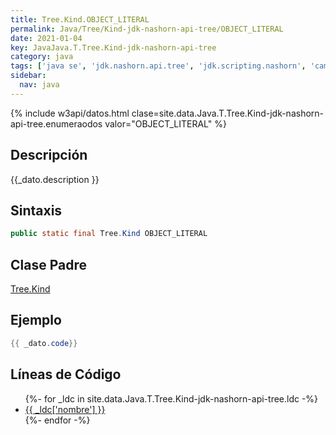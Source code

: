 ```yaml
---
title: Tree.Kind.OBJECT_LITERAL
permalink: Java/Tree/Kind-jdk-nashorn-api-tree/OBJECT_LITERAL
date: 2021-01-04
key: JavaJava.T.Tree.Kind-jdk-nashorn-api-tree
category: java
tags: ['java se', 'jdk.nashorn.api.tree', 'jdk.scripting.nashorn', 'campo java', 'Java 1.0']
sidebar: 
  nav: java
---
```


{% include w3api/datos.html clase=site.data.Java.T.Tree.Kind-jdk-nashorn-api-tree.enumeraodos valor="OBJECT_LITERAL" %}

## Descripción
{{_dato.description }}

## Sintaxis
~~~java
public static final Tree.Kind OBJECT_LITERAL
~~~

## Clase Padre
[Tree.Kind](/Java/Tree/Kind-jdk-nashorn-api-tree/)

## Ejemplo
~~~java
{{ _dato.code}}
~~~

## Líneas de Código
<ul>
{%- for _ldc in site.data.Java.T.Tree.Kind-jdk-nashorn-api-tree.ldc -%}
   <li>
       <a href="{{_ldc['url'] }}">{{ _ldc['nombre'] }}</a>
   </li>
{%- endfor -%}
</ul>
